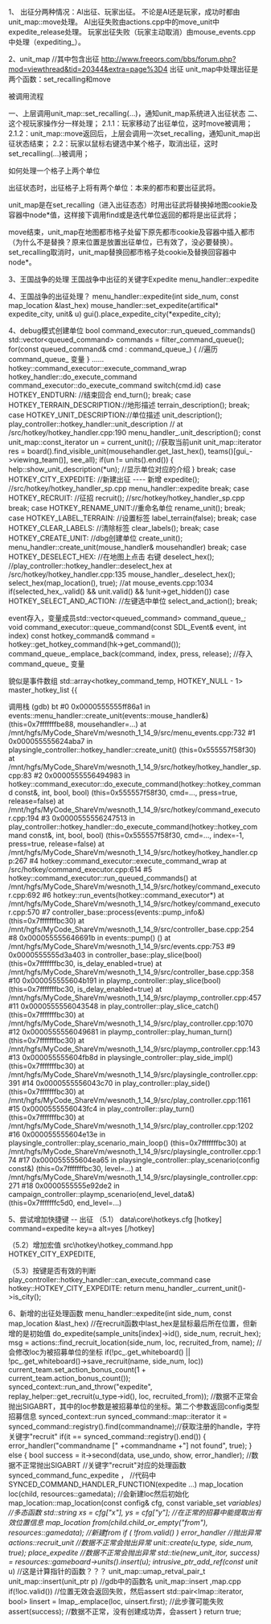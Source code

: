 1、
出征分两种情况：AI出征、玩家出征。
不论是AI还是玩家，成功时都由unit_map::move处理。
AI出征失败由actions.cpp中的move_unit中expedite_release处理。
玩家出征失败（玩家主动取消）由mouse_events.cpp中处理（expediting_）。

2、unit_map //其中包含出征
http://www.freeors.com/bbs/forum.php?mod=viewthread&tid=20344&extra=page%3D4
出征
unit_map中处理出征是两个函数：set_recalling和move

被调用流程

一、上层调用unit_map::set_recalling(...)，通知unit_map系统进入出征状态
二、这个视玩家操作分一样处理；
2.1.1：玩家移动了出征单位，这时move被调用；
2.1.2：unit_map::move返回后，上层会调用一次set_recalling，通知unit_map出征状态结束；
2.2：玩家以鼠标右键选中某个格子，取消出征，这时set_recalling(...)被调用；

如何处理一个格子上两个单位

出征状态时，出征格子上将有两个单位：本来的都市和要出征武将。

unit_map是在set_recalling（进入出征态态）时用出征武将替换掉地图cookie及容器中node*值，这样接下调用find或是迭代单位返回的都将是出征武将；

move结束，unit_map在地图都市格子处留下原先都市cookie及容器中插入都市（为什么不是替换？原来位置是放置出征单位，已有效了，没必要替换）。set_recalling取消时，unit_map替换回都市格子处cookie及替换回容器中node*。

3、王国战争的处理
王国战争中出征的关键字Expedite
menu_handler::expedite

4、王国战争的出征处理？
menu_handler::expedite(int side_num, const map_location &last_hex)
    mouse_handler::set_expedite(artifical* expedite_city, unit& u)
        gui().place_expedite_city(*expedite_city);

4、debug模式创建单位
bool command_executor::run_queued_commands()
	std::vector<queued_command> commands = filter_command_queue();
        for(const queued_command& cmd : command_queue_) {  //遍历 command_queue_ 变量
        }
    ......
    hotkey::command_executor::execute_command_wrap
        hotkey_handler::do_execute_command
            command_executor::do_execute_command
                switch(cmd.id)
                case HOTKEY_ENDTURN: //结束回合
                    end_turn();
                    break;
                case HOTKEY_TERRAIN_DESCRIPTION://地形描述
                    terrain_description();
                    break;
                case HOTKEY_UNIT_DESCRIPTION://单位描述
                    unit_description();
                    play_controller::hotkey_handler::unit_description // at /src/hotkey/hotkey_handler.cpp:190
                        menu_handler_.unit_description();
                            const unit_map::const_iterator un = current_unit(); //获取当前unit
                                unit_map::iterator res = board().find_visible_unit(mousehandler.get_last_hex(), teams()[gui_->viewing_team()], see_all);
                            if(un != units().end()) {
                                help::show_unit_description(*un);  //显示单位对应的介绍
                            }
                    break;
                case HOTKEY_CITY_EXPEDITE: //新建出征 ---- 新增
                    expedite(); //src/hotkey/hotkey_handler_sp.cpp
                        menu_handler::expedite
			        break;
                case HOTKEY_RECRUIT:      //征招
                    recruit(); //src/hotkey/hotkey_handler_sp.cpp
                    break;
                case HOTKEY_RENAME_UNIT://重命名单位
                    rename_unit();
                    break;
                case HOTKEY_LABEL_TERRAIN: //设置标签
                    label_terrain(false);
                    break;
                case HOTKEY_CLEAR_LABELS: //清除标签
                    clear_labels();
                    break;
                case HOTKEY_CREATE_UNIT:  //dbg创建单位
                    create_unit();
                        menu_handler::create_unit(mouse_handler& mousehandler)
                    break;
                case HOTKEY_DESELECT_HEX: //在地图上点击 右键
                    deselect_hex(); //play_controller::hotkey_handler::deselect_hex at /src/hotkey/hotkey_handler.cpp:135
                        mouse_handler_.deselect_hex();
                            select_hex(map_location(), true);  //at mouse_events.cpp:1034
                                if(selected_hex_.valid() && unit.valid() && !unit->get_hidden())
                case HOTKEY_SELECT_AND_ACTION: //左键选中单位
                    select_and_action();
                    break;


event存入，变量成员std::vector<queued_command> command_queue_;
void command_executor::queue_command(const SDL_Event& event, int index)
    const hotkey_command& command = hotkey::get_hotkey_command(hk->get_command());
    command_queue_.emplace_back(command, index, press, release);  //存入 command_queue_ 变量

貌似是事件数组
std::array<hotkey_command_temp, HOTKEY_NULL - 1> master_hotkey_list {{

调用栈
(gdb) bt
#0  0x0000555555ff86a1 in events::menu_handler::create_unit(events::mouse_handler&) (this=0x7fffffffbe88, mousehandler=...)
    at /mnt/hgfs/MyCode_ShareVm/wesnoth_1_14_9/src/menu_events.cpp:732
#1  0x000055555624aba7 in playsingle_controller::hotkey_handler::create_unit() (this=0x555557f58f30)
    at /mnt/hgfs/MyCode_ShareVm/wesnoth_1_14_9/src/hotkey/hotkey_handler_sp.cpp:83
#2  0x0000555556494983 in hotkey::command_executor::do_execute_command(hotkey::hotkey_command const&, int, bool, bool)
    (this=0x555557f58f30, cmd=..., press=true, release=false)
    at /mnt/hgfs/MyCode_ShareVm/wesnoth_1_14_9/src/hotkey/command_executor.cpp:194
#3  0x0000555556247513 in play_controller::hotkey_handler::do_execute_command(hotkey::hotkey_command const&, int, bool, bool)
    (this=0x555557f58f30, cmd=..., index=-1, press=true, release=false)
    at /mnt/hgfs/MyCode_ShareVm/wesnoth_1_14_9/src/hotkey/hotkey_handler.cpp:267
#4  hotkey::command_executor::execute_command_wrap
    at /src/hotkey/command_executor.cpp:614
#5  hotkey::command_executor::run_queued_commands()
    at /mnt/hgfs/MyCode_ShareVm/wesnoth_1_14_9/src/hotkey/command_executor.cpp:692
#6  hotkey::run_events(hotkey::command_executor*)
    at /mnt/hgfs/MyCode_ShareVm/wesnoth_1_14_9/src/hotkey/command_executor.cpp:570
#7  controller_base::process(events::pump_info&) (this=0x7fffffffbc30)
    at /mnt/hgfs/MyCode_ShareVm/wesnoth_1_14_9/src/controller_base.cpp:254
#8  0x000055555646691b in events::pump() () at /mnt/hgfs/MyCode_ShareVm/wesnoth_1_14_9/src/events.cpp:753
#9  0x0000555555d3a403 in controller_base::play_slice(bool) (this=0x7fffffffbc30, is_delay_enabled=true)
    at /mnt/hgfs/MyCode_ShareVm/wesnoth_1_14_9/src/controller_base.cpp:358
#10 0x000055555604b191 in playmp_controller::play_slice(bool) (this=0x7fffffffbc30, is_delay_enabled=true)
    at /mnt/hgfs/MyCode_ShareVm/wesnoth_1_14_9/src/playmp_controller.cpp:457
#11 0x0000555556043548 in play_controller::play_slice_catch() (this=0x7fffffffbc30)
    at /mnt/hgfs/MyCode_ShareVm/wesnoth_1_14_9/src/play_controller.cpp:1070
#12 0x0000555556049681 in playmp_controller::play_human_turn() (this=0x7fffffffbc30)
    at /mnt/hgfs/MyCode_ShareVm/wesnoth_1_14_9/src/playmp_controller.cpp:143
#13 0x000055555604fb8d in playsingle_controller::play_side_impl() (this=0x7fffffffbc30)
    at /mnt/hgfs/MyCode_ShareVm/wesnoth_1_14_9/src/playsingle_controller.cpp:391
#14 0x0000555556043c70 in play_controller::play_side() (this=0x7fffffffbc30)
    at /mnt/hgfs/MyCode_ShareVm/wesnoth_1_14_9/src/play_controller.cpp:1161
#15 0x0000555556043fc4 in play_controller::play_turn() (this=0x7fffffffbc30)
    at /mnt/hgfs/MyCode_ShareVm/wesnoth_1_14_9/src/play_controller.cpp:1202
#16 0x000055555604e13e in playsingle_controller::play_scenario_main_loop() (this=0x7fffffffbc30)
    at /mnt/hgfs/MyCode_ShareVm/wesnoth_1_14_9/src/playsingle_controller.cpp:174
#17 0x000055555604ea65 in playsingle_controller::play_scenario(config const&) (this=0x7fffffffbc30, level=...)
    at /mnt/hgfs/MyCode_ShareVm/wesnoth_1_14_9/src/playsingle_controller.cpp:271
#18 0x0000555555e92de2 in campaign_controller::playmp_scenario(end_level_data&) (this=0x7fffffffc5d0, end_level=...)


5、尝试增加快捷键 -- 出征
（5.1）
data\core\hotkeys.cfg
[hotkey]
    command=expedite
    key=a
    alt=yes
[/hotkey]

（5.2）增加宏值
src\hotkey\hotkey_command.hpp
HOTKEY_CITY_EXPEDITE,

（5.3）按键是否有效的判断
play_controller::hotkey_handler::can_execute_command
    case hotkey::HOTKEY_CITY_EXPEDITE:
		return menu_handler_.current_unit()->is_city();

6、新增的出征处理函数
menu_handler::expedite(int side_num, const map_location &last_hex) //在recruit函数中last_hex是鼠标最后所在位置，但新增的是初始值
        do_expedite(sample_units[index]->id(), side_num, recruit_hex);
        msg = actions::find_recruit_location(side_num, loc, recruited_from, name);     //会修改loc为被招募单位的坐标
        if(!pc_.get_whiteboard() || !pc_.get_whiteboard()->save_recruit(name, side_num, loc))
            current_team.set_action_bonus_count(1 + current_team.action_bonus_count());
            synced_context::run_and_throw("expedite", replay_helper::get_recruit(u_type->id(), loc, recruited_from));  //数据不正常会抛出SIGABRT，其中的loc参数是被招募单位的坐标。第二个参数返回config类型招募信息
                synced_context::run
                    synced_command::map::iterator it = synced_command::registry().find(commandname);//获取注册的handle，字符关键字"recruit"
                    if(it == synced_command::registry().end()) {
                        error_handler("commandname [" +commandname +"] not found", true);
                    }
                    else {
                        bool success = it->second(data, use_undo, show, error_handler); //数据不正常抛出SIGABRT
                        //关键字"recruit"对应的处理函数 synced_command_func_expedite ，
                        //代码中 SYNCED_COMMAND_HANDLER_FUNCTION(expedite ...)
                            map_location loc(child, resources::gamedata);            //会新建loc然后初始化
                                map_location::map_location(const config& cfg, const variable_set *variables) //多态函数
                                    std::string xs = cfg["x"], ys = cfg["y"];  //在正常的招募中能提取出有效位置信息
	                        map_location from(child.child_or_empty("from"), resources::gamedata); //新建from
                            if ( !from.valid() )
                                error_handler //抛出异常
                            actions::recruit_unit //数据不正常会抛出异常
                                unit::create(u_type, side_num, true);
                                place_expedite  //数据不正常会抛出异常
                                    std::tie(new_unit_itor, success) = resources::gameboard->units().insert(u);
                                        intrusive_ptr_add_ref(const unit* u) //这是计算指针的函数？？？
                                        unit_map::umap_retval_pair_t unit_map::insert(unit_ptr p) //gdb中的函数名 unit_map::insert  ,map.cpp
                                            if(!loc.valid())   //位置无效会返回失败，然后assert
                                            std::pair<lmap::iterator, bool> linsert = lmap_.emplace(loc, uinsert.first); //此步骤可能失败
                                    assert(success); //数据不正常，没有创建成功弄，会assert
                    }
            return true;